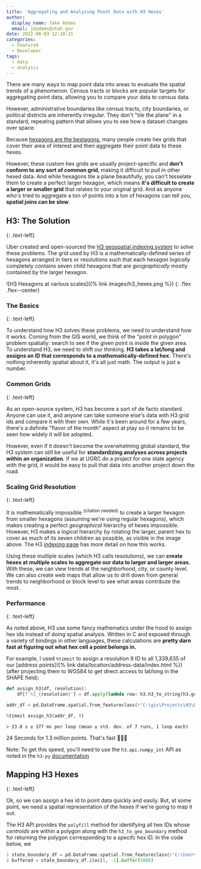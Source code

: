 ```yaml
---
title: 'Aggregating and Analyzing Point Data with H3 Hexes'
author:
  display_name: Jake Adams
  email: jdadams@utah.gov
date: 2022-08-03 12:20:21
categories:
  - Featured
  - Developer
tags:
  - data
  - analysis
---
```


There are many ways to map point data into areas to evaluate the spatial trends of a phenomenon. Census tracts or blocks are popular targets for aggregating point data, allowing you to compare your data to census data.

However, administrative boundaries like census tracts, city boundaries, or political districts are inherently irregular. They don't "tile the plane" in a standard, repeating pattern that allows you to see how a dataset changes over space.

Because [hexagons are the bestagons](https://www.youtube.com/watch?v=thOifuHs6eY), many people create hex grids that cover their area of interest and then aggregate their point data to these hexes.

However, these custom hex grids are usually project-specific and **don't conform to any sort of common grid**, making it difficult to pull in other hexed data. And while hexagons tile a plane beautifully, you can't tesselate them to create a perfect larger hexagon, which means **it's difficult to create a larger or smaller grid** that relates to your original grid. And as anyone who's tried to aggregate a ton of points into a ton of hexagons can tell you, **spatial joins can be slow**.

## H3: The Solution
{: .text-left}

Uber created and open-sourced the [H3 geospatial indexing system](https://h3geo.org/) to solve these problems. The grid used by H3 is a mathematically-defined series of hexagons arranged in tiers or resolutions such that each hexagon _logically_ completely contains seven child hexagons that are _geographically_ mostly contained by the larger hexagon.

![H3 Hexagons at various scales]({% link images/h3_hexes.png %})
{: .flex .flex--center}

### The Basics
{: .text-left}

To understand how H3 solves these problems, we need to understand how it works. Coming from the GIS world, we think of the "point in polygon" problem spatially: search to see if the given point is inside the given area. To understand H3, we need to shift our thinking. **H3 takes a lat/long and assigns an ID that corresponds to a mathematically-defined hex.** There's nothing inherently spatial about it, it's all just math. The output is just a number.

### Common Grids
{: .text-left}

As an open-source system, H3 has become a sort of de facto standard. Anyone can use it, and anyone can take someone else's data with H3 grid ids and compare it with their own. While it's been around for a few years, there's a definite "flavor of the month" aspect at play so it remains to be seen how widely it will be adopted.

However, even if it doesn't become the overwhelming global standard, the H3 system can still be useful for **standardizing analyses across projects within an organization.** If we at UGRC do a project for one state agency with the grid, it would be easy to pull that data into another project down the road.

### Scaling Grid Resolution
{: .text-left}

It is mathematically impossible <sup>(citation needed)</sup> to create a larger hexagon from smaller hexagons (assuming we're using regular hexagons), which makes creating a perfect _geographical_ hierarchy of hexes impossible. However, H3 makes a _logical_ hierarchy by rotating the larger, parent hex to cover as much of its seven children as possible, as visible in the image above. The H3 [indexing page](https://h3geo.org/docs/highlights/indexing) has more detail on how this works.

Using these multiple scales (which H3 calls resolutions), we can **create hexes at multiple scales to aggregate our data to larger and larger areas.** With these, we can view trends at the neighborhood, city, or county level. We can also create web maps that allow us to drill down from general trends to neighborhood or block level to see what areas contribute the most.

### Performance
{: .text-left}

As noted above, H3 use some fancy mathematics under the hood to assign hex ids instead of doing spatial analysis. Written in C and exposed through a variety of bindings in other languages, these calculations are **pretty darn fast at figuring out what hex cell a point belongs in.**

For example, I used `%timeit` to  assign a resolution 9 ID to all 1,339,635 of our [address points]({% link data/location/address-data/index.html %}) (after projecting them to WGS84 to get direct access to lat/long in the SHAPE field):

```python
def assign_h3(df, resolution):
    df[f'h3_{resolution}'] = df.apply(lambda row: h3.h3_to_string(h3.geo_to_h3(row['SHAPE']['y'], row['SHAPE']['x'], resolution)), axis=1)

addr_df = pd.DataFrame.spatial.from_featureclass(r'C:\gis\Projects\H3\H3.gdb\address_points_20220727_wgs84')

%timeit assign_h3(addr_df, 9)
```

`> 23.8 s ± 377 ms per loop (mean ± std. dev. of 7 runs, 1 loop each)`

24 Seconds for 1.3 million points. That's fast 🏃‍♀️💨

Note: To get this speed, you'll need to use the `h3.api.numpy_int` API as noted in the `h3-py` [documentation](https://uber.github.io/h3-py/api_comparison)

## Mapping H3 Hexes
{: .text-left}

Ok, so we can assign a hex id to point data quickly and easily. But, at some point, we need a spatial representation of the hexes if we're going to map it out.

The H3 API provides the `polyfill` method for identifying all hex IDs whose _centroids_ are within a polygon along with the `h3_to_geo_boundary` method for returning the polygon corresponding to a specifc hex ID. In the code below, we

```python
1 state_boundary_df = pd.DataFrame.spatial.from_featureclass(r'C:\Users\jdadams\AppData\Roaming\Esri\ArcGISPro\Favorites\opensgid.agrc.utah.gov.sde\opensgid.boundaries.state_boundary')
2 buffered = state_boundary_df.iloc[1, -1].buffer(5000)
```
